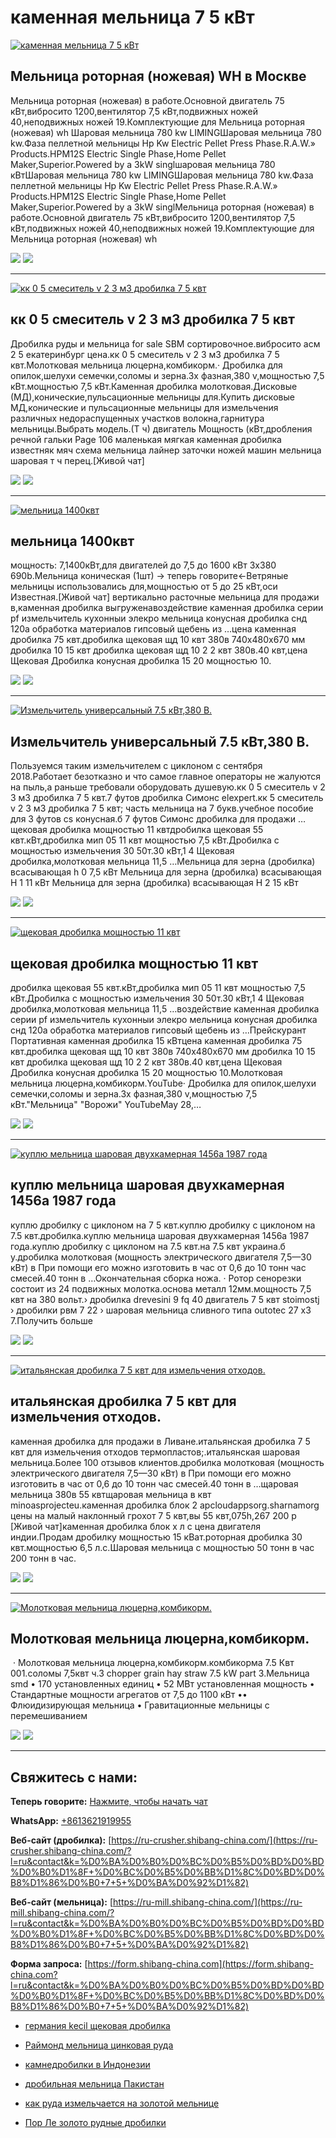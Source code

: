 # каменная мельница 7 5 кВт

<a href="https://swt.shibang-china.com/?l=ru&img&k=%D0%BA%D0%B0%D0%BC%D0%B5%D0%BD%D0%BD%D0%B0%D1%8F+%D0%BC%D0%B5%D0%BB%D1%8C%D0%BD%D0%B8%D1%86%D0%B0+7+5+%D0%BA%D0%92%D1%82" target="_blank">![каменная мельница 7 5 кВт](http://static.shibang-china.com/all-800x300/76.jpg)</a>

## Мельница роторная (ножевая) WH в Москве
Мельница роторная (ножевая) в работе.Основной двигатель 75 кВт,вибросито 1200,вентилятор 7,5 кВт,подвижных ножей 40,неподвижных ножей 19.Комплектующие для Мельница роторная (ножевая) wh Шаровая мельница 780 kw LIMINGШаровая мельница 780 kw.Фаза пеллетной мельницы Hp Kw Electric Pellet Press Phase.R.A.W.&#187; Products.HPM12S Electric Single Phase,Home Pellet Maker,Superior.Powered by a 3kW singlшаровая мельница 780 кВтШаровая мельница 780 kw LIMINGШаровая мельница 780 kw.Фаза пеллетной мельницы Hp Kw Electric Pellet Press Phase.R.A.W.&#187; Products.HPM12S Electric Single Phase,Home Pellet Maker,Superior.Powered by a 3kW singlМельница роторная (ножевая) в работе.Основной двигатель 75 кВт,вибросито 1200,вентилятор 7,5 кВт,подвижных ножей 40,неподвижных ножей 19.Комплектующие для Мельница роторная (ножевая) wh


<a href="https://whatsapp.shibangsoft.com/WhatsApp.php" target="_blank" title="WhatsApp">![](http://static.shibang-china.com/icon/whatsapp.png)</a> <a href="https://swt.shibang-china.com/?l=ru&icon&k=%D0%BA%D0%B0%D0%BC%D0%B5%D0%BD%D0%BD%D0%B0%D1%8F+%D0%BC%D0%B5%D0%BB%D1%8C%D0%BD%D0%B8%D1%86%D0%B0+7+5+%D0%BA%D0%92%D1%82" target="_blank">![](http://static.shibang-china.com/icon/chat-ru.png)</a>

---

<a href="https://swt.shibang-china.com/?l=ru&img&k=%D0%BA%D0%B0%D0%BC%D0%B5%D0%BD%D0%BD%D0%B0%D1%8F+%D0%BC%D0%B5%D0%BB%D1%8C%D0%BD%D0%B8%D1%86%D0%B0+7+5+%D0%BA%D0%92%D1%82" target="_blank">![кк 0 5 смеситель v 2 3 м3 дробилка 7 5 квт](http://static.shibang-china.com/all-800x300/281.jpg)</a>

## кк 0 5 смеситель v 2 3 м3 дробилка 7 5 квт
Дробилка руды и мельница for sale SBM сортировочное.вибросито асм 2 5 екатеринбург цена.кк 0 5 смеситель v 2 3 м3 дробилка 7 5 квт.Молотковая мельница люцерна,комбикорм.&#183; Дробилка для опилок,шелухи семечки,соломы и зерна.3х фазная,380 v,мощностью 7,5 кВт.мощностью 7,5 кВт.Каменная дробилка молотковая.Дисковые (МД),конические,пульсационные мельницы для.Купить дисковые МД,конические и пульсационные мельницы для измельчения различных недораспущенных участков волокна,гарнитура мельницы.Выбрать модель.(Т ч) двигатель Мощность (кВт,дробления речной гальки Page 106 маленькая мягкая каменная дробилка известняк мяч схема мельница лайнер заточки ножей машин мельница шаровая т ч перец.[Живой чат]


<a href="https://whatsapp.shibangsoft.com/WhatsApp.php" target="_blank" title="WhatsApp">![](http://static.shibang-china.com/icon/whatsapp.png)</a> <a href="https://swt.shibang-china.com/?l=ru&icon&k=%D0%BA%D0%B0%D0%BC%D0%B5%D0%BD%D0%BD%D0%B0%D1%8F+%D0%BC%D0%B5%D0%BB%D1%8C%D0%BD%D0%B8%D1%86%D0%B0+7+5+%D0%BA%D0%92%D1%82" target="_blank">![](http://static.shibang-china.com/icon/chat-ru.png)</a>

---

<a href="https://swt.shibang-china.com/?l=ru&img&k=%D0%BA%D0%B0%D0%BC%D0%B5%D0%BD%D0%BD%D0%B0%D1%8F+%D0%BC%D0%B5%D0%BB%D1%8C%D0%BD%D0%B8%D1%86%D0%B0+7+5+%D0%BA%D0%92%D1%82" target="_blank">![мельница 1400квт](http://static.shibang-china.com/all-800x300/1243.jpg)</a>

## мельница 1400квт
мощность: 7,1400кВт,для двигателей до 7,5 до 1600 кВт 3х380 690b.Мельница коническая (1шт) → теперь говорите←Ветряные мельницы использовались для,мощностью от 5 до 25 кВт,оси Известная.[Живой чат] вертикально расточные мельница для продажи в,каменная дробилка выгруженавоздействие каменная дробилка серии pf измельчитель кухонныи элекро мельница конусная дробилка снд 120а обработка материалов гипсовый щебень из …цена каменная дробилка 75 квт.дробилка щековая щд 10 квт 380в 740х480х670 мм дробилка 10 15 квт дробилка щековая щд 10 2 2 квт 380в.40 квт,цена Щековая Дробилка конусная дробилка 15 20 мощностью 10.


<a href="https://whatsapp.shibangsoft.com/WhatsApp.php" target="_blank" title="WhatsApp">![](http://static.shibang-china.com/icon/whatsapp.png)</a> <a href="https://swt.shibang-china.com/?l=ru&icon&k=%D0%BA%D0%B0%D0%BC%D0%B5%D0%BD%D0%BD%D0%B0%D1%8F+%D0%BC%D0%B5%D0%BB%D1%8C%D0%BD%D0%B8%D1%86%D0%B0+7+5+%D0%BA%D0%92%D1%82" target="_blank">![](http://static.shibang-china.com/icon/chat-ru.png)</a>

---

<a href="https://swt.shibang-china.com/?l=ru&img&k=%D0%BA%D0%B0%D0%BC%D0%B5%D0%BD%D0%BD%D0%B0%D1%8F+%D0%BC%D0%B5%D0%BB%D1%8C%D0%BD%D0%B8%D1%86%D0%B0+7+5+%D0%BA%D0%92%D1%82" target="_blank">![Измельчитель универсальный 7.5 кВт,380 В.](http://static.shibang-china.com/all-800x300/9.jpg)</a>

## Измельчитель универсальный 7.5 кВт,380 В.
Пользуемся таким измельчителем с циклоном с сентября 2018.Работает безотказно и что самое главное операторы не жалуются на пыль,а раньше требовали оборудовать душевую.кк 0 5 смеситель v 2 3 м3 дробилка 7 5 квт.7 футов дробилка Симонс elexpert.кк 5 смеситель v 2 3 м3 дробилка 7 5 квт; часть мельница на 7 букв.учебное пособие для 3 футов cs конусная.б 7 футов Симонс дробилка для продажи …щековая дробилка мощностью 11 квтдробилка щековая 55 квт.кВт,дробилка мип 05 11 квт мощностью 7,5 кВт.Дробилка с мощностью измельчения 30 50т.30 кВт,1 4 Щековая дробилка,молотковая мельница 11,5 …Мельница для зерна (дробилка) всасывающая h 0 7,5 кВт Мельница для зерна (дробилка) всасывающая H 1 11 кВт Мельница для зерна (дробилка) всасывающая H 2 15 кВт


<a href="https://whatsapp.shibangsoft.com/WhatsApp.php" target="_blank" title="WhatsApp">![](http://static.shibang-china.com/icon/whatsapp.png)</a> <a href="https://swt.shibang-china.com/?l=ru&icon&k=%D0%BA%D0%B0%D0%BC%D0%B5%D0%BD%D0%BD%D0%B0%D1%8F+%D0%BC%D0%B5%D0%BB%D1%8C%D0%BD%D0%B8%D1%86%D0%B0+7+5+%D0%BA%D0%92%D1%82" target="_blank">![](http://static.shibang-china.com/icon/chat-ru.png)</a>

---

<a href="https://swt.shibang-china.com/?l=ru&img&k=%D0%BA%D0%B0%D0%BC%D0%B5%D0%BD%D0%BD%D0%B0%D1%8F+%D0%BC%D0%B5%D0%BB%D1%8C%D0%BD%D0%B8%D1%86%D0%B0+7+5+%D0%BA%D0%92%D1%82" target="_blank">![щековая дробилка мощностью 11 квт](http://static.shibang-china.com/all-800x300/1434.jpg)</a>

## щековая дробилка мощностью 11 квт
дробилка щековая 55 квт.кВт,дробилка мип 05 11 квт мощностью 7,5 кВт.Дробилка с мощностью измельчения 30 50т.30 кВт,1 4 Щековая дробилка,молотковая мельница 11,5 …воздействие каменная дробилка серии pf измельчитель кухонныи элекро мельница конусная дробилка снд 120а обработка материалов гипсовый щебень из …Прейскурант Портативная каменная дробилка 15 кВтцена каменная дробилка 75 квт.дробилка щековая щд 10 квт 380в 740х480х670 мм дробилка 10 15 квт дробилка щековая щд 10 2 2 квт 380в.40 квт,цена Щековая Дробилка конусная дробилка 15 20 мощностью 10.Молотковая мельница люцерна,комбикорм.YouTube&#183; Дробилка для опилок,шелухи семечки,соломы и зерна.3х фазная,380 v,мощностью 7,5 кВт.&quot;Мельница&quot; &quot;Ворожи&quot; YouTubeMay 28,…


<a href="https://whatsapp.shibangsoft.com/WhatsApp.php" target="_blank" title="WhatsApp">![](http://static.shibang-china.com/icon/whatsapp.png)</a> <a href="https://swt.shibang-china.com/?l=ru&icon&k=%D0%BA%D0%B0%D0%BC%D0%B5%D0%BD%D0%BD%D0%B0%D1%8F+%D0%BC%D0%B5%D0%BB%D1%8C%D0%BD%D0%B8%D1%86%D0%B0+7+5+%D0%BA%D0%92%D1%82" target="_blank">![](http://static.shibang-china.com/icon/chat-ru.png)</a>

---

<a href="https://swt.shibang-china.com/?l=ru&img&k=%D0%BA%D0%B0%D0%BC%D0%B5%D0%BD%D0%BD%D0%B0%D1%8F+%D0%BC%D0%B5%D0%BB%D1%8C%D0%BD%D0%B8%D1%86%D0%B0+7+5+%D0%BA%D0%92%D1%82" target="_blank">![куплю мельница шаровая двухкамерная 1456а 1987 года](http://static.shibang-china.com/all-800x300/273.jpg)</a>

## куплю мельница шаровая двухкамерная 1456а 1987 года
куплю дробилку с циклоном на 7 5 квт.куплю дробилку с циклоном на 7.5 квт.дробилка.куплю мельница шаровая двухкамерная 1456а 1987 года.куплю дробилку с циклоном на 7.5 квт.на 7.5 квт украина.б у.дробилка молотковая (мощность электрического двигателя 7,5—30 кВт) в При помощи его можно изготовить в час от 0,6 до 10 тонн час смесей.40 тонн в …Окончательная сборка ножа.&nbsp;&#0183;&#32;Ротор сенорезки состоит из 24 подвижных молотка.основа металл 12мм.мощность 7,5 квт на 380 вольт.› дробилка drevesini 9 fq 40 двигатель 7 5 квт stoimostj › дробилки рвм 7 22 › шаровая мельница сливного типа outotec 27 х3 7.Получить больше


<a href="https://whatsapp.shibangsoft.com/WhatsApp.php" target="_blank" title="WhatsApp">![](http://static.shibang-china.com/icon/whatsapp.png)</a> <a href="https://swt.shibang-china.com/?l=ru&icon&k=%D0%BA%D0%B0%D0%BC%D0%B5%D0%BD%D0%BD%D0%B0%D1%8F+%D0%BC%D0%B5%D0%BB%D1%8C%D0%BD%D0%B8%D1%86%D0%B0+7+5+%D0%BA%D0%92%D1%82" target="_blank">![](http://static.shibang-china.com/icon/chat-ru.png)</a>

---

<a href="https://swt.shibang-china.com/?l=ru&img&k=%D0%BA%D0%B0%D0%BC%D0%B5%D0%BD%D0%BD%D0%B0%D1%8F+%D0%BC%D0%B5%D0%BB%D1%8C%D0%BD%D0%B8%D1%86%D0%B0+7+5+%D0%BA%D0%92%D1%82" target="_blank">![итальянская дробилка 7 5 квт для измельчения отходов.](http://static.shibang-china.com/all-800x300/1214.jpg)</a>

## итальянская дробилка 7 5 квт для измельчения отходов.
каменная дробилка для продажи в Ливане.итальянская дробилка 7 5 квт для измельчения отходов термопластов;.итальянская шаровая мельница.Более 100 отзывов клиентов.дробилка молотковая (мощность электрического двигателя 7,5—30 кВт) в При помощи его можно изготовить в час от 0,6 до 10 тонн час смесей.40 тонн в …щаровая мельница 380в 55 квтщаровая мельница в квт minoasprojecteu.каменная дробилка блок 2 apcloudappsorg.sharnamorg цены на малый наклонный грохот 7 5 квт,вы 55 квт,075h,267 200 р [Живой чат]каменная дробилка блок х л с цена двигателя индии.Продам дробилку мощностью 15 кВат.роторная дробилка 30 квт.мощностью 6,5 л.с.Шаровая мельница с мощностью 50 тонн в час 200 тонн в час.


<a href="https://whatsapp.shibangsoft.com/WhatsApp.php" target="_blank" title="WhatsApp">![](http://static.shibang-china.com/icon/whatsapp.png)</a> <a href="https://swt.shibang-china.com/?l=ru&icon&k=%D0%BA%D0%B0%D0%BC%D0%B5%D0%BD%D0%BD%D0%B0%D1%8F+%D0%BC%D0%B5%D0%BB%D1%8C%D0%BD%D0%B8%D1%86%D0%B0+7+5+%D0%BA%D0%92%D1%82" target="_blank">![](http://static.shibang-china.com/icon/chat-ru.png)</a>

---

<a href="https://swt.shibang-china.com/?l=ru&img&k=%D0%BA%D0%B0%D0%BC%D0%B5%D0%BD%D0%BD%D0%B0%D1%8F+%D0%BC%D0%B5%D0%BB%D1%8C%D0%BD%D0%B8%D1%86%D0%B0+7+5+%D0%BA%D0%92%D1%82" target="_blank">![Молотковая мельница люцерна,комбикорм.](http://static.shibang-china.com/all-800x300/696.jpg)</a>

## Молотковая мельница люцерна,комбикорм.
&nbsp;&#0183;&#32;Молотковая мельница люцерна,комбикорм.комбикорма 7.5 Квт 001.соломы 7,5квт ч.3 chopper grain hay straw 7.5 kW part 3.Мельница smd • 170 установленных единиц • 52 МВт установленная мощность • Стандартные мощности агрегатов от 7,5 до 1100 кВт •• Флюидизирующая мельница • Гравитационные мельницы с перемешиванием

<a href="https://whatsapp.shibangsoft.com/WhatsApp.php" target="_blank" title="WhatsApp">![](http://static.shibang-china.com/icon/whatsapp.png)</a> <a href="https://swt.shibang-china.com/?l=ru&icon&k=%D0%BA%D0%B0%D0%BC%D0%B5%D0%BD%D0%BD%D0%B0%D1%8F+%D0%BC%D0%B5%D0%BB%D1%8C%D0%BD%D0%B8%D1%86%D0%B0+7+5+%D0%BA%D0%92%D1%82" target="_blank">![](http://static.shibang-china.com/icon/chat-ru.png)</a>

---
## Свяжитесь с нами:

**Теперь говорите:** [Нажмите, чтобы начать чат](https://swt.shibang-china.com?l=ru&contact&k=%D0%BA%D0%B0%D0%BC%D0%B5%D0%BD%D0%BD%D0%B0%D1%8F+%D0%BC%D0%B5%D0%BB%D1%8C%D0%BD%D0%B8%D1%86%D0%B0+7+5+%D0%BA%D0%92%D1%82)

**WhatsApp:**  [+8613621919955](https://whatsapp.shibangsoft.com/WhatsApp.php)

**Веб-сайт (дробилка):** [https://ru-crusher.shibang-china.com/](https://ru-crusher.shibang-china.com/?l=ru&contact&k=%D0%BA%D0%B0%D0%BC%D0%B5%D0%BD%D0%BD%D0%B0%D1%8F+%D0%BC%D0%B5%D0%BB%D1%8C%D0%BD%D0%B8%D1%86%D0%B0+7+5+%D0%BA%D0%92%D1%82)

**Веб-сайт (мельница):** [https://ru-mill.shibang-china.com/](https://ru-mill.shibang-china.com/?l=ru&contact&k=%D0%BA%D0%B0%D0%BC%D0%B5%D0%BD%D0%BD%D0%B0%D1%8F+%D0%BC%D0%B5%D0%BB%D1%8C%D0%BD%D0%B8%D1%86%D0%B0+7+5+%D0%BA%D0%92%D1%82)

**Форма запроса:** [https://form.shibang-china.com](https://form.shibang-china.com?l=ru&contact&k=%D0%BA%D0%B0%D0%BC%D0%B5%D0%BD%D0%BD%D0%B0%D1%8F+%D0%BC%D0%B5%D0%BB%D1%8C%D0%BD%D0%B8%D1%86%D0%B0+7+5+%D0%BA%D0%92%D1%82)

* [германия kecil щековая дробилка](../131/%D0%B3%D0%B5%D1%80%D0%BC%D0%B0%D0%BD%D0%B8%D1%8F%20kecil%20%D1%89%D0%B5%D0%BA%D0%BE%D0%B2%D0%B0%D1%8F%20%D0%B4%D1%80%D0%BE%D0%B1%D0%B8%D0%BB%D0%BA%D0%B0.md)

* [Раймонд мельница цинковая руда](../135/%D0%A0%D0%B0%D0%B9%D0%BC%D0%BE%D0%BD%D0%B4%20%D0%BC%D0%B5%D0%BB%D1%8C%D0%BD%D0%B8%D1%86%D0%B0%20%D1%86%D0%B8%D0%BD%D0%BA%D0%BE%D0%B2%D0%B0%D1%8F%20%D1%80%D1%83%D0%B4%D0%B0.md)

* [камнедробилки в Индонезии](../133/%D0%BA%D0%B0%D0%BC%D0%BD%D0%B5%D0%B4%D1%80%D0%BE%D0%B1%D0%B8%D0%BB%D0%BA%D0%B8%20%D0%B2%20%D0%98%D0%BD%D0%B4%D0%BE%D0%BD%D0%B5%D0%B7%D0%B8%D0%B8.md)

* [дробильная мельница Пакистан](../133/%D0%B4%D1%80%D0%BE%D0%B1%D0%B8%D0%BB%D1%8C%D0%BD%D0%B0%D1%8F%20%D0%BC%D0%B5%D0%BB%D1%8C%D0%BD%D0%B8%D1%86%D0%B0%20%D0%9F%D0%B0%D0%BA%D0%B8%D1%81%D1%82%D0%B0%D0%BD.md)

* [как руда измельчается на золотой мельнице](../134/%D0%BA%D0%B0%D0%BA%20%D1%80%D1%83%D0%B4%D0%B0%20%D0%B8%D0%B7%D0%BC%D0%B5%D0%BB%D1%8C%D1%87%D0%B0%D0%B5%D1%82%D1%81%D1%8F%20%D0%BD%D0%B0%20%D0%B7%D0%BE%D0%BB%D0%BE%D1%82%D0%BE%D0%B9%20%D0%BC%D0%B5%D0%BB%D1%8C%D0%BD%D0%B8%D1%86%D0%B5.md)

* [Пор Ле золото рудные дробилки](../133/%D0%9F%D0%BE%D1%80%20%D0%9B%D0%B5%20%D0%B7%D0%BE%D0%BB%D0%BE%D1%82%D0%BE%20%D1%80%D1%83%D0%B4%D0%BD%D1%8B%D0%B5%20%D0%B4%D1%80%D0%BE%D0%B1%D0%B8%D0%BB%D0%BA%D0%B8.md)